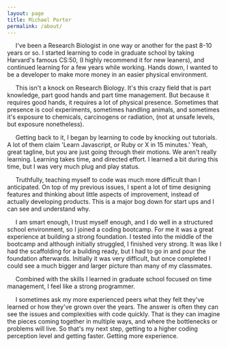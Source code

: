 ```yaml
---
layout: page
title: Michael Porter
permalink: /about/
---
```


&nbsp;&nbsp;&nbsp;&nbsp;&nbsp;I've been a Research Biologist in one way or another for the past 8-10 years or so. I started learning to code in graduate school by taking Harvard's famous CS:50, (I highly recommend it for new leaners), and continued learning for a few years while working. Hands down, I wanted to be a developer to make more money in an easier physical environment.

&nbsp;&nbsp;&nbsp;&nbsp;&nbsp;This isn't a knock on Research Biology. It's this crazy field that is part knowledge, part good hands and part time management. But because it requires good hands, it requires a lot of physical presence. Sometimes that presence is cool experiments, sometimes handling animals, and sometimes it's exposure to chemicals, carcinogens or radiation, (not at unsafe levels, but exposure nonetheless).

&nbsp;&nbsp;&nbsp;&nbsp;&nbsp;Getting back to it, I began by learning to code by knocking out tutorials. A lot of them claim 'Learn Javascript, or Ruby or X in 15 minutes.' Yeah, great tagline, but you are just going through their motions. We aren't really learning. Learning takes time, and directed effort. I learned a bit during this time, but I was very much plug and play status.

&nbsp;&nbsp;&nbsp;&nbsp;&nbsp;Truthfully, teaching myself to code was much more difficult than I anticipated. On top of my previous issues, I spent a lot of time designing features and thinking about little aspects of improvement, instead of actually developing products. This is a major bog down for start ups and I can see and understand why.

&nbsp;&nbsp;&nbsp;&nbsp;&nbsp;I am smart enough, I trust myself enough, and I do well in a structured school environment, so I joined a coding bootcamp. For me it was a great experience at building a strong foundation. I tested into the middle of the bootcamp and although initially struggled, I finished very strong. It was like I had the scaffolding for a building ready, but I had to go in and pour the foundation afterwards. Initially it was very difficult, but once completed I could see a much bigger and larger picture than many of my classmates.

&nbsp;&nbsp;&nbsp;&nbsp;&nbsp;Combined with the skills I learned in graduate school focused on time management, I feel like a strong programmer.

&nbsp;&nbsp;&nbsp;&nbsp;&nbsp;I sometimes ask my more experienced peers what they felt they've learned or how they've grown over the years. The answer is often they can see the issues and complexities with code quickly. That is they can imagine the pieces coming together in multiple ways, and where the bottlenecks or problems will live. So that's my next step, getting to a higher coding perception level and getting faster. Getting more experience.
